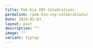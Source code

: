 ```yaml
---
title: Pek Kio CNY Celebrations
permalink: /pek-kio-cny-celebrations/
date: 2024-02-03
layout: post
description: ""
image: ""
variant: tiptap
---
```

